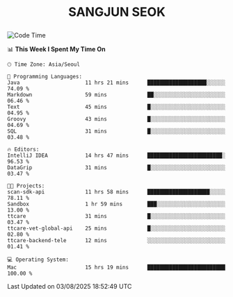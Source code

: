<h1>
 <p align="center">
   SANGJUN SEOK
 </p>
</h1>

<!--START_SECTION:waka-->
![Code Time](http://img.shields.io/badge/Code%20Time-4%2C554%20hrs%2052%20mins-blue)

📊 **This Week I Spent My Time On** 

```text
🕑︎ Time Zone: Asia/Seoul

💬 Programming Languages: 
Java                     11 hrs 21 mins      ███████████████████░░░░░░   74.09 % 
Markdown                 59 mins             ██░░░░░░░░░░░░░░░░░░░░░░░   06.46 % 
Text                     45 mins             █░░░░░░░░░░░░░░░░░░░░░░░░   04.95 % 
Groovy                   43 mins             █░░░░░░░░░░░░░░░░░░░░░░░░   04.69 % 
SQL                      31 mins             █░░░░░░░░░░░░░░░░░░░░░░░░   03.48 % 

🔥 Editors: 
IntelliJ IDEA            14 hrs 47 mins      ████████████████████████░   96.53 % 
DataGrip                 31 mins             █░░░░░░░░░░░░░░░░░░░░░░░░   03.47 % 

🐱‍💻 Projects: 
scan-sdk-api             11 hrs 58 mins      ████████████████████░░░░░   78.11 % 
Sandbox                  1 hr 59 mins        ███░░░░░░░░░░░░░░░░░░░░░░   13.00 % 
ttcare                   31 mins             █░░░░░░░░░░░░░░░░░░░░░░░░   03.47 % 
ttcare-vet-global-api    25 mins             █░░░░░░░░░░░░░░░░░░░░░░░░   02.80 % 
ttcare-backend-tele      12 mins             ░░░░░░░░░░░░░░░░░░░░░░░░░   01.41 % 

💻 Operating System: 
Mac                      15 hrs 19 mins      █████████████████████████   100.00 % 
```


 Last Updated on 03/08/2025 18:52:49 UTC
<!--END_SECTION:waka-->
